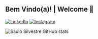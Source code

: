 ## Bem Vindo(a)! | Welcome 👋

[![LinkedIn](https://img.shields.io/badge/linkedin-%230077B5.svg?style=for-the-badge&logo=linkedin&logoColor=white)](https://www.linkedin.com/in/saulo-silvestre/)
[![Instagram](https://img.shields.io/badge/Instagram-%23E4405F.svg?style=for-the-badge&logo=Instagram&logoColor=white)](https://www.instagram.com/silvestre_wof/)

![Saulo Silvestre GitHub stats](https://github-readme-stats.vercel.app/api?username=SSilvestreS&show_icons=true&theme=dracula)
